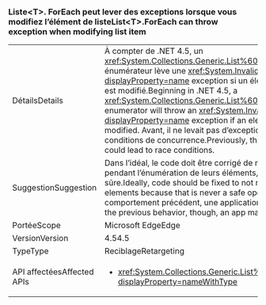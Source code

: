 ### <a name="listlttgtforeach-can-throw-exception-when-modifying-list-item"></a><span data-ttu-id="832a7-101">Liste&lt;T&gt;. ForEach peut lever des exceptions lorsque vous modifiez l’élément de liste</span><span class="sxs-lookup"><span data-stu-id="832a7-101">List&lt;T&gt;.ForEach can throw exception when modifying list item</span></span>

|   |   |
|---|---|
|<span data-ttu-id="832a7-102">Détails</span><span class="sxs-lookup"><span data-stu-id="832a7-102">Details</span></span>|<span data-ttu-id="832a7-103">À compter de .NET 4.5, un <xref:System.Collections.Generic.List%601.ForEach(System.Action{%600})> énumérateur lève une <xref:System.InvalidOperationException?displayProperty=name> exception si un élément dans la collection en appelant est modifié.</span><span class="sxs-lookup"><span data-stu-id="832a7-103">Beginning in .NET 4.5, a <xref:System.Collections.Generic.List%601.ForEach(System.Action{%600})> enumerator will throw an <xref:System.InvalidOperationException?displayProperty=name> exception if an element in the calling collection is modified.</span></span> <span data-ttu-id="832a7-104">Avant, il ne levait pas d’exception, mais pouvait entraîner des conditions de concurrence.</span><span class="sxs-lookup"><span data-stu-id="832a7-104">Previously, this would not throw an exception but could lead to race conditions.</span></span>|
|<span data-ttu-id="832a7-105">Suggestion</span><span class="sxs-lookup"><span data-stu-id="832a7-105">Suggestion</span></span>|<span data-ttu-id="832a7-106">Dans l’idéal, le code doit être corrigé de manière à ne pas modifier les listes pendant l’énumération de leurs éléments, car cela n’est jamais une opération sûre.</span><span class="sxs-lookup"><span data-stu-id="832a7-106">Ideally, code should be fixed to not modify lists while enumerating their elements because that is never a safe operation.</span></span> <span data-ttu-id="832a7-107">Cependant, pour restaurer le comportement précédent, une application peut cibler le .NET 4.0.</span><span class="sxs-lookup"><span data-stu-id="832a7-107">To revert to the previous behavior, though, an app may target .NET 4.0.</span></span>|
|<span data-ttu-id="832a7-108">Portée</span><span class="sxs-lookup"><span data-stu-id="832a7-108">Scope</span></span>|<span data-ttu-id="832a7-109">Microsoft Edge</span><span class="sxs-lookup"><span data-stu-id="832a7-109">Edge</span></span>|
|<span data-ttu-id="832a7-110">Version</span><span class="sxs-lookup"><span data-stu-id="832a7-110">Version</span></span>|<span data-ttu-id="832a7-111">4.5</span><span class="sxs-lookup"><span data-stu-id="832a7-111">4.5</span></span>|
|<span data-ttu-id="832a7-112">Type</span><span class="sxs-lookup"><span data-stu-id="832a7-112">Type</span></span>|<span data-ttu-id="832a7-113">Reciblage</span><span class="sxs-lookup"><span data-stu-id="832a7-113">Retargeting</span></span>|
|<span data-ttu-id="832a7-114">API affectées</span><span class="sxs-lookup"><span data-stu-id="832a7-114">Affected APIs</span></span>|<ul><li><xref:System.Collections.Generic.List%601.ForEach(System.Action{%600})?displayProperty=nameWithType></li></ul>|

